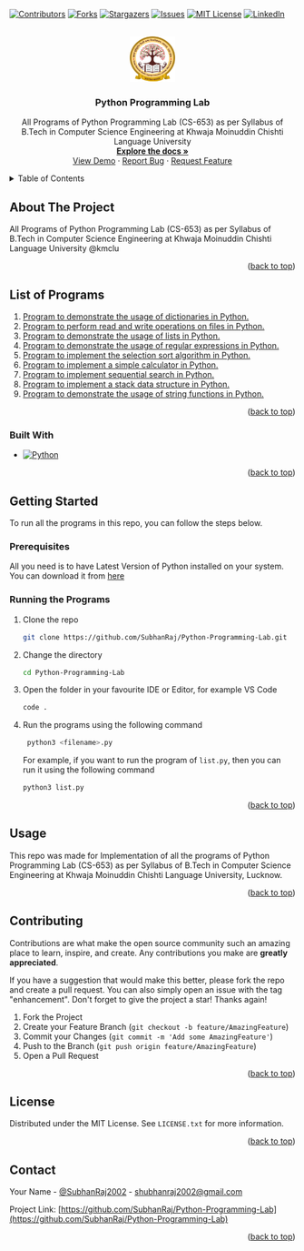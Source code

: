 
<a name="readme-top"></a>

[![Contributors][contributors-shield]][contributors-url]
[![Forks][forks-shield]][forks-url]
[![Stargazers][stars-shield]][stars-url]
[![Issues][issues-shield]][issues-url]
[![MIT License][license-shield]][license-url]
[![LinkedIn][linkedin-shield]][linkedin-url]



<!-- PROJECT LOGO -->
<br />
<div align="center">
  <a href="https://github.com/kmclu">
    <img src="https://raw.githubusercontent.com/SahilAli8808/kmclu-placement-cell/main/assets/img/logo.webp" alt="Logo" width="80" height="80">
  </a>

<h3 align="center">Python Programming Lab</h3>

  <p align="center">
    All Programs of Python Programming Lab (CS-653) as per Syllabus of B.Tech in Computer Science Engineering at Khwaja Moinuddin Chishti Language University
    <br />
    <a href="https://github.com/SubhanRaj/Python-Programming-Lab"><strong>Explore the docs »</strong></a>
    <br />
    <a href="https://github.com/SubhanRaj/Python-Programming-Lab">View Demo</a>
    ·
    <a href="https://github.com/SubhanRaj/Python-Programming-Lab/issues">Report Bug</a>
    ·
    <a href="https://github.com/SubhanRaj/Python-Programming-Lab/issues">Request Feature</a>
  </p>
</div>



<!-- TABLE OF CONTENTS -->
<details>
  <summary>Table of Contents</summary>
  <ol>
    <li>
      <a href="#about-the-project">About The Project</a>
      <ul>
        <li><a href="#list-of-programs">List of Programs</a></li>
        <li><a href="#built-with">Built With</a></li>
      </ul>
    </li>
    <li>
      <a href="#getting-started">Getting Started</a>
      <ul>
        <li><a href="#prerequisites">Prerequisites</a></li>
        <li><a href="#installation">Running a Program</a></li>
      </ul>
    </li>
    <li><a href="#usage">Usage</a></li>
    <li><a href="#contributing">Contributing</a></li>
    <li><a href="#license">License</a></li>
    <li><a href="#contact">Contact</a></li>
  </ol>
</details>



<!-- ABOUT THE PROJECT -->
## About The Project

All Programs of Python Programming Lab (CS-653) as per Syllabus of B.Tech in Computer Science Engineering at Khwaja Moinuddin Chishti Language University @kmclu

<p align="right">(<a href="#readme-top">back to top</a>)</p>

<!-- List of Programs -->
## List of Programs

1. [Program to demonstrate the usage of dictionaries in Python.](dictionary.py) 
2. [Program to perform read and write operations on files in Python.](fileOperations.py) 
3. [Program to demonstrate the usage of lists in Python.](list.py) 
4. [Program to demonstrate the usage of regular expressions in Python.](regex.py) 
5. [Program to implement the selection sort algorithm in Python.](selectionSort.py) 
6. [Program to implement a simple calculator in Python.](simpleCalculator.py) 
7. [Program to implement sequential search in Python.](sequentialSearch.py) 
8. [Program to implement a stack data structure in Python.](stack.py) 
9. [Program to demonstrate the usage of string functions in Python.](stringFunctions.py) 

<p align="right">(<a href="#readme-top">back to top</a>)</p>

### Built With

* [![Python][Python]][Python-url]

<p align="right">(<a href="#readme-top">back to top</a>)</p>



<!-- GETTING STARTED -->
## Getting Started

To run all the programs in this repo, you can follow the steps below.

### Prerequisites

All you need is to have Latest Version of Python installed on your system. You can download it from [here](https://www.python.org/downloads/)


### Running the Programs

1. Clone the repo
   ```sh
   git clone https://github.com/SubhanRaj/Python-Programming-Lab.git
   ```
2.  Change the directory
    ```sh
    cd Python-Programming-Lab
    ```
2. Open the folder in your favourite IDE or Editor, for example VS Code
   ```sh
   code .
   ```
3. Run the programs using the following command
   ```sh
    python3 <filename>.py
    ```
    For example, if you want to run the program of `list.py`, then you can run it using the following command
    ```sh
    python3 list.py
    ```

<p align="right">(<a href="#readme-top">back to top</a>)</p>



<!-- USAGE EXAMPLES -->
## Usage

This repo was made for Implementation of all the programs of Python Programming Lab (CS-653) as per Syllabus of B.Tech in Computer Science Engineering at Khwaja Moinuddin Chishti Language University, Lucknow.


<p align="right">(<a href="#readme-top">back to top</a>)</p>







<!-- CONTRIBUTING -->
## Contributing

Contributions are what make the open source community such an amazing place to learn, inspire, and create. Any contributions you make are **greatly appreciated**.

If you have a suggestion that would make this better, please fork the repo and create a pull request. You can also simply open an issue with the tag "enhancement".
Don't forget to give the project a star! Thanks again!

1. Fork the Project
2. Create your Feature Branch (`git checkout -b feature/AmazingFeature`)
3. Commit your Changes (`git commit -m 'Add some AmazingFeature'`)
4. Push to the Branch (`git push origin feature/AmazingFeature`)
5. Open a Pull Request

<p align="right">(<a href="#readme-top">back to top</a>)</p>



<!-- LICENSE -->
## License

Distributed under the MIT License. See `LICENSE.txt` for more information.

<p align="right">(<a href="#readme-top">back to top</a>)</p>



<!-- CONTACT -->
## Contact

Your Name - [@SubhanRaj2002](https://twitter.com/SubhanRaj2002) - shubhanraj2002@gmail.com

Project Link: [https://github.com/SubhanRaj/Python-Programming-Lab](https://github.com/SubhanRaj/Python-Programming-Lab)

<p align="right">(<a href="#readme-top">back to top</a>)</p>



<!-- MARKDOWN LINKS & IMAGES -->
<!-- https://www.markdownguide.org/basic-syntax/#reference-style-links -->
[contributors-shield]: https://img.shields.io/github/contributors/SubhanRaj/Python-Programming-Lab.svg?style=for-the-badge
[contributors-url]: https://github.com/SubhanRaj/Python-Programming-Lab/graphs/contributors
[forks-shield]: https://img.shields.io/github/forks/SubhanRaj/Python-Programming-Lab.svg?style=for-the-badge
[forks-url]: https://github.com/SubhanRaj/Python-Programming-Lab/network/members
[stars-shield]: https://img.shields.io/github/stars/SubhanRaj/Python-Programming-Lab.svg?style=for-the-badge
[stars-url]: https://github.com/SubhanRaj/Python-Programming-Lab/stargazers
[issues-shield]: https://img.shields.io/github/issues/SubhanRaj/Python-Programming-Lab.svg?style=for-the-badge
[issues-url]: https://github.com/SubhanRaj/Python-Programming-Lab/issues
[license-shield]: https://img.shields.io/github/license/SubhanRaj/Python-Programming-Lab.svg?style=for-the-badge
[license-url]: https://github.com/SubhanRaj/Python-Programming-Lab/blob/master/LICENSE.txt
[linkedin-shield]: https://img.shields.io/badge/-LinkedIn-black.svg?style=for-the-badge&logo=linkedin&colorB=555
[linkedin-url]: https://linkedin.com/in/subhanraj2002/
[product-screenshot]: images/screenshot.png
[Python]: https://img.shields.io/badge/python-3776AB?style=for-the-badge&logo=Python&logoColor=white
[Python-url]: https://.python.org/
